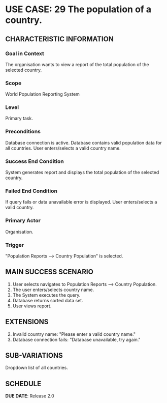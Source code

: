 # USE CASE: 29 The population of a country.

## CHARACTERISTIC INFORMATION

### Goal in Context

The organisation wants to view a report of the total population of the selected country.

### Scope

World Population Reporting System

### Level

Primary task.

### Preconditions

Database connection is active.
Database contains valid population data for all countries. 
User enters/selects a valid country name.

### Success End Condition

System generates report and displays the total population of the selected country.

### Failed End Condition

If query fails or data unavailable error is displayed.
User enters/selects a valid country.

### Primary Actor

Organisation.

### Trigger

"Population Reports --> Country Population" is selected.

## MAIN SUCCESS SCENARIO

1. User selects navigates to Population Reports --> Country Population.
2. The user enters/selects country name.
3. The System executes the query.
4. Database returns sorted data set.
5. User views report.

## EXTENSIONS

2. Invalid country name: "Please enter a valid country name."
3. Database connection fails: "Database unavailable, try again."

## SUB-VARIATIONS

Dropdown list of all countries.

## SCHEDULE

**DUE DATE**: Release 2.0
